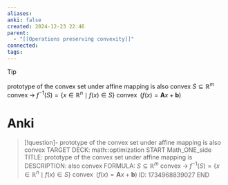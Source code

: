 ```yaml
---
aliases: 
anki: false
created: 2024-12-23 22:46
parent:
  - "[[Operations preserving convexity]]"
connected: 
tags:
---
```


> [!tip] 
prototype of the convex set under affine mapping is also convex
$S \subseteq \mathbb{R}^m \text{ convex}\; \rightarrow \; f^{-1}(S) = \left\{ x \in \mathbb{R}^n \mid f(x) \in S \right\} \text{ convex} \;\; \left(f(x) = \mathbf{A}x + \mathbf{b}\right)$

# Anki
> [!question]- prototype of the convex set under affine mapping is also convex
TARGET DECK: math::optimization
START
Math_ONE_side
TITLE: prototype of the convex set under affine mapping is 
DESCRIPTION: also convex
FORMULA: $S \subseteq \mathbb{R}^m \text{ convex}\; \rightarrow \; f^{-1}(S) = \left\{ x \in \mathbb{R}^n \mid f(x) \in S \right\} \text{ convex} \;\; \left(f(x) = \mathbf{A}x + \mathbf{b}\right)$
ID: 1734968839027
END